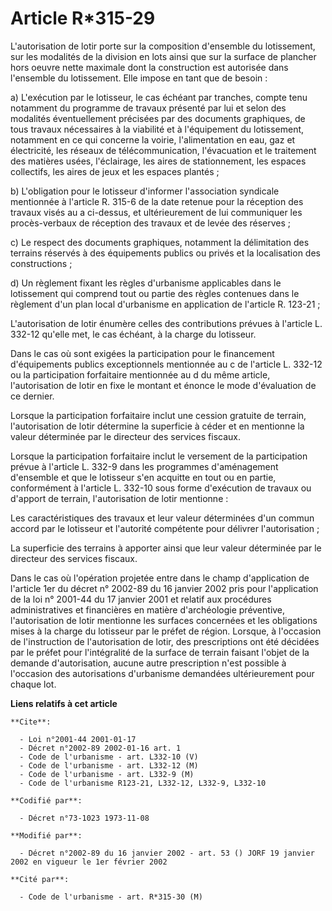 # Article R*315-29

L'autorisation de lotir porte sur la composition d'ensemble du lotissement, sur les modalités de la division en lots ainsi
que sur la surface de plancher hors oeuvre nette maximale dont la construction est autorisée dans l'ensemble du lotissement.
Elle impose en tant que de besoin :

a) L'exécution par le lotisseur, le cas échéant par tranches, compte tenu notamment du programme de travaux présenté par lui
et selon des modalités éventuellement précisées par des documents graphiques, de tous travaux nécessaires à la viabilité et à
l'équipement du lotissement, notamment en ce qui concerne la voirie, l'alimentation en eau, gaz et électricité, les réseaux
de télécommunication, l'évacuation et le traitement des matières usées, l'éclairage, les aires de stationnement, les espaces
collectifs, les aires de jeux et les espaces plantés ;

b) L'obligation pour le lotisseur d'informer l'association syndicale mentionnée à l'article R. 315-6 de la date retenue pour
la réception des travaux visés au a ci-dessus, et ultérieurement de lui communiquer les procès-verbaux de réception des
travaux et de levée des réserves ;

c) Le respect des documents graphiques, notamment la délimitation des terrains réservés à des équipements publics ou privés
et la localisation des constructions ;

d) Un règlement fixant les règles d'urbanisme applicables dans le lotissement qui comprend tout ou partie des règles
contenues dans le règlement d'un plan local d'urbanisme en application de l'article R. 123-21 ;

L'autorisation de lotir énumère celles des contributions prévues à l'article L. 332-12 qu'elle met, le cas échéant, à la
charge du lotisseur.

Dans le cas où sont exigées la participation pour le financement d'équipements publics exceptionnels mentionnée au c de
l'article L. 332-12 ou la participation forfaitaire mentionnée au d du même article, l'autorisation de lotir en fixe le
montant et énonce le mode d'évaluation de ce dernier.

Lorsque la participation forfaitaire inclut une cession gratuite de terrain, l'autorisation de lotir détermine la superficie
à céder et en mentionne la valeur déterminée par le directeur des services fiscaux.

Lorsque la participation forfaitaire inclut le versement de la participation prévue à l'article L. 332-9 dans les programmes
d'aménagement d'ensemble et que le lotisseur s'en acquitte en tout ou en partie, conformément à l'article L. 332-10 sous
forme d'exécution de travaux ou d'apport de terrain, l'autorisation de lotir mentionne :

Les caractéristiques des travaux et leur valeur déterminées d'un commun accord par le lotisseur et l'autorité compétente pour
délivrer l'autorisation ;

La superficie des terrains à apporter ainsi que leur valeur déterminée par le directeur des services fiscaux.

Dans le cas où l'opération projetée entre dans le champ d'application de l'article 1er du décret n° 2002-89 du 16 janvier
2002 pris pour l'application de la loi n° 2001-44 du 17 janvier 2001 et relatif aux procédures administratives et financières
en matière d'archéologie préventive, l'autorisation de lotir mentionne les surfaces concernées et les obligations mises à la
charge du lotisseur par le préfet de région. Lorsque, à l'occasion de l'instruction de l'autorisation de lotir, des
prescriptions ont été décidées par le préfet pour l'intégralité de la surface de terrain faisant l'objet de la demande
d'autorisation, aucune autre prescription n'est possible à l'occasion des autorisations d'urbanisme demandées ultérieurement
pour chaque lot.

**Liens relatifs à cet article**

	**Cite**:

	  - Loi n°2001-44 2001-01-17
	  - Décret n°2002-89 2002-01-16 art. 1
	  - Code de l'urbanisme - art. L332-10 (V)
	  - Code de l'urbanisme - art. L332-12 (M)
	  - Code de l'urbanisme - art. L332-9 (M)
	  - Code de l'urbanisme R123-21, L332-12, L332-9, L332-10

	**Codifié par**:

	  - Décret n°73-1023 1973-11-08

	**Modifié par**:

	  - Décret n°2002-89 du 16 janvier 2002 - art. 53 () JORF 19 janvier 2002 en vigueur le 1er février 2002

	**Cité par**:

	  - Code de l'urbanisme - art. R*315-30 (M)
